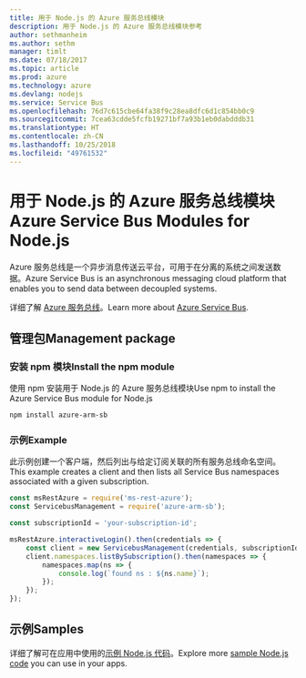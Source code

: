 ```yaml
---
title: 用于 Node.js 的 Azure 服务总线模块
description: 用于 Node.js 的 Azure 服务总线模块参考
author: sethmanheim
ms.author: sethm
manager: timlt
ms.date: 07/18/2017
ms.topic: article
ms.prod: azure
ms.technology: azure
ms.devlang: nodejs
ms.service: Service Bus
ms.openlocfilehash: 76d7c615cbe64fa38f9c28ea8dfc6d1c854bb0c9
ms.sourcegitcommit: 7cea63cdde5fcfb19271bf7a93b1eb0dabdddb31
ms.translationtype: HT
ms.contentlocale: zh-CN
ms.lasthandoff: 10/25/2018
ms.locfileid: "49761532"
---
```

# <a name="azure-service-bus-modules-for-nodejs"></a><span data-ttu-id="969f3-103">用于 Node.js 的 Azure 服务总线模块</span><span class="sxs-lookup"><span data-stu-id="969f3-103">Azure Service Bus Modules for Node.js</span></span>

<span data-ttu-id="969f3-104">Azure 服务总线是一个异步消息传送云平台，可用于在分离的系统之间发送数据。</span><span class="sxs-lookup"><span data-stu-id="969f3-104">Azure Service Bus is an asynchronous messaging cloud platform that enables you to send data between decoupled systems.</span></span>

<span data-ttu-id="969f3-105">详细了解 [Azure 服务总线](https://docs.microsoft.com/azure/service-bus-messaging/service-bus-messaging-overview)。</span><span class="sxs-lookup"><span data-stu-id="969f3-105">Learn more about [Azure Service Bus](https://docs.microsoft.com/azure/service-bus-messaging/service-bus-messaging-overview).</span></span>

## <a name="management-package"></a><span data-ttu-id="969f3-106">管理包</span><span class="sxs-lookup"><span data-stu-id="969f3-106">Management package</span></span>

### <a name="install-the-npm-module"></a><span data-ttu-id="969f3-107">安装 npm 模块</span><span class="sxs-lookup"><span data-stu-id="969f3-107">Install the npm module</span></span>

<span data-ttu-id="969f3-108">使用 npm 安装用于 Node.js 的 Azure 服务总线模块</span><span class="sxs-lookup"><span data-stu-id="969f3-108">Use npm to install the Azure Service Bus module for Node.js</span></span>

```bash
npm install azure-arm-sb
```

### <a name="example"></a><span data-ttu-id="969f3-109">示例</span><span class="sxs-lookup"><span data-stu-id="969f3-109">Example</span></span>

<span data-ttu-id="969f3-110">此示例创建一个客户端，然后列出与给定订阅关联的所有服务总线命名空间。</span><span class="sxs-lookup"><span data-stu-id="969f3-110">This example creates a client and then lists all Service Bus namespaces associated with a given subscription.</span></span>

```javascript
const msRestAzure = require('ms-rest-azure');
const ServicebusManagement = require('azure-arm-sb');

const subscriptionId = 'your-subscription-id';

msRestAzure.interactiveLogin().then(credentials => {
    const client = new ServicebusManagement(credentials, subscriptionId);
    client.namespaces.listBySubscription().then(namespaces => {
        namespaces.map(ns => {
            console.log(`found ns : ${ns.name}`);
        });
    });
});
```

## <a name="samples"></a><span data-ttu-id="969f3-111">示例</span><span class="sxs-lookup"><span data-stu-id="969f3-111">Samples</span></span>

<span data-ttu-id="969f3-112">详细了解可在应用中使用的[示例 Node.js 代码](https://azure.microsoft.com/resources/samples/?platform=nodejs)。</span><span class="sxs-lookup"><span data-stu-id="969f3-112">Explore more [sample Node.js code](https://azure.microsoft.com/resources/samples/?platform=nodejs) you can use in your apps.</span></span>
